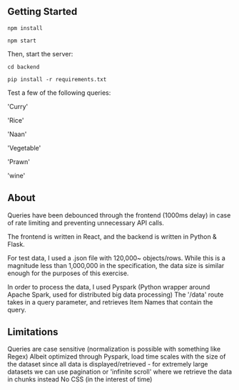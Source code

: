 ## Getting Started

`npm install`

`npm start`

Then, start the server:

`cd backend`

`pip install -r requirements.txt`

Test a few of the following queries:

'Curry'

'Rice'

'Naan'

'Vegetable'

'Prawn'

'wine'

## About

Queries have been debounced through the frontend (1000ms delay) in case of rate limiting and preventing unnecessary API calls.

The frontend is written in React, and the backend is written in Python & Flask.

For test data, I used a .json file with 120,000~ objects/rows. While this is a magnitude less than 1,000,000 in the specification, the data size is similar enough for the purposes of this exercise.

In order to process the data, I used Pyspark (Python wrapper around Apache Spark, used for distributed big data processing)
The '/data' route takes in a query parameter, and retrieves Item Names that contain the query.

## Limitations

Queries are case sensitive (normalization is possible with something like Regex)
Albeit optimized through Pyspark, load time scales with the size of the dataset since all data is displayed/retrieved - for extremely large datasets we can use pagination or 'infinite scroll' where we retrieve the data in chunks instead
No CSS (in the interest of time)
